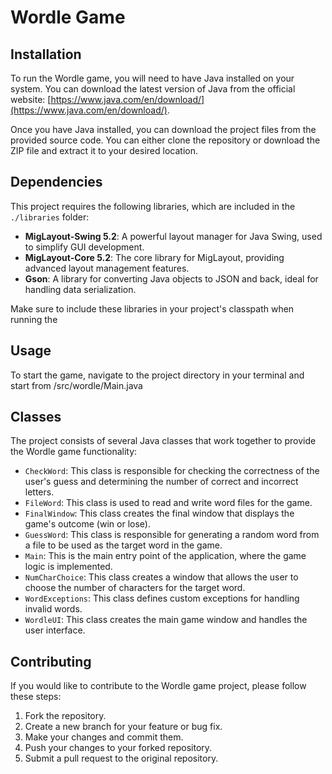 # Wordle Game

## Installation

To run the Wordle game, you will need to have Java installed on your system. You can download the latest version of Java from the official website: [https://www.java.com/en/download/](https://www.java.com/en/download/).

Once you have Java installed, you can download the project files from the provided source code. You can either clone the repository or download the ZIP file and extract it to your desired location.

## Dependencies

This project requires the following libraries, which are included in the `./libraries` folder:
- **MigLayout-Swing 5.2**: A powerful layout manager for Java Swing, used to simplify GUI development.
- **MigLayout-Core 5.2**: The core library for MigLayout, providing advanced layout management features.
- **Gson**: A library for converting Java objects to JSON and back, ideal for handling data serialization.

Make sure to include these libraries in your project's classpath when running the 

## Usage

To start the game, navigate to the project directory in your terminal and start from /src/wordle/Main.java

## Classes

The project consists of several Java classes that work together to provide the Wordle game functionality:

- `CheckWord`: This class is responsible for checking the correctness of the user's guess and determining the number of correct and incorrect letters.
- `FileWord`: This class is used to read and write word files for the game.
- `FinalWindow`: This class creates the final window that displays the game's outcome (win or lose).
- `GuessWord`: This class is responsible for generating a random word from a file to be used as the target word in the game.
- `Main`: This is the main entry point of the application, where the game logic is implemented.
- `NumCharChoice`: This class creates a window that allows the user to choose the number of characters for the target word.
- `WordExceptions`: This class defines custom exceptions for handling invalid words.
- `WordleUI`: This class creates the main game window and handles the user interface.

## Contributing

If you would like to contribute to the Wordle game project, please follow these steps:

1. Fork the repository.
2. Create a new branch for your feature or bug fix.
3. Make your changes and commit them.
4. Push your changes to your forked repository.
5. Submit a pull request to the original repository.